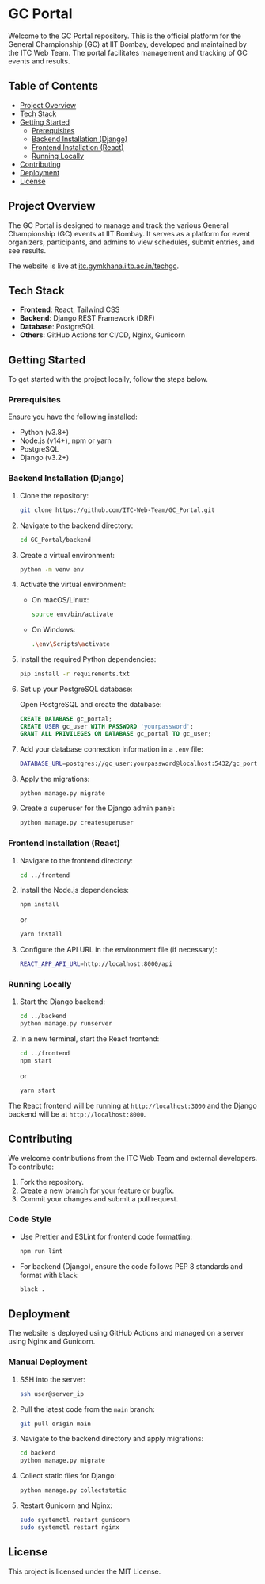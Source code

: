 # GC Portal

Welcome to the GC Portal repository. This is the official platform for the General Championship (GC) at IIT Bombay, developed and maintained by the ITC Web Team. The portal facilitates management and tracking of GC events and results.

## Table of Contents

- [Project Overview](#project-overview)
- [Tech Stack](#tech-stack)
- [Getting Started](#getting-started)
  - [Prerequisites](#prerequisites)
  - [Backend Installation (Django)](#backend-installation-django)
  - [Frontend Installation (React)](#frontend-installation-react)
  - [Running Locally](#running-locally)
- [Contributing](#contributing)
- [Deployment](#deployment)
- [License](#license)

## Project Overview

The GC Portal is designed to manage and track the various General Championship (GC) events at IIT Bombay. It serves as a platform for event organizers, participants, and admins to view schedules, submit entries, and see results.

The website is live at [itc.gymkhana.iitb.ac.in/techgc](https://itc.gymkhana.iitb.ac.in/techgc).

## Tech Stack

- **Frontend**: React, Tailwind CSS
- **Backend**: Django REST Framework (DRF)
- **Database**: PostgreSQL
- **Others**: GitHub Actions for CI/CD, Nginx, Gunicorn

## Getting Started

To get started with the project locally, follow the steps below.

### Prerequisites

Ensure you have the following installed:

- Python (v3.8+)
- Node.js (v14+), npm or yarn
- PostgreSQL
- Django (v3.2+)

### Backend Installation (Django)

1. Clone the repository:
    ```bash
    git clone https://github.com/ITC-Web-Team/GC_Portal.git
    ```

2. Navigate to the backend directory:
    ```bash
    cd GC_Portal/backend
    ```

3. Create a virtual environment:
    ```bash
    python -m venv env
    ```

4. Activate the virtual environment:

    - On macOS/Linux:
      ```bash
      source env/bin/activate
      ```
    - On Windows:
      ```bash
      .\env\Scripts\activate
      ```

5. Install the required Python dependencies:
    ```bash
    pip install -r requirements.txt
    ```

6. Set up your PostgreSQL database:

    Open PostgreSQL and create the database:
    ```sql
    CREATE DATABASE gc_portal;
    CREATE USER gc_user WITH PASSWORD 'yourpassword';
    GRANT ALL PRIVILEGES ON DATABASE gc_portal TO gc_user;
    ```

7. Add your database connection information in a `.env` file:
    ```bash
    DATABASE_URL=postgres://gc_user:yourpassword@localhost:5432/gc_portal
    ```

8. Apply the migrations:
    ```bash
    python manage.py migrate
    ```

9. Create a superuser for the Django admin panel:
    ```bash
    python manage.py createsuperuser
    ```

### Frontend Installation (React)

1. Navigate to the frontend directory:
    ```bash
    cd ../frontend
    ```

2. Install the Node.js dependencies:
    ```bash
    npm install
    ```
    or
    ```bash
    yarn install
    ```

3. Configure the API URL in the environment file (if necessary):
    ```bash
    REACT_APP_API_URL=http://localhost:8000/api
    ```

### Running Locally

1. Start the Django backend:
    ```bash
    cd ../backend
    python manage.py runserver
    ```

2. In a new terminal, start the React frontend:
    ```bash
    cd ../frontend
    npm start
    ```
    or
    ```bash
    yarn start
    ```

The React frontend will be running at `http://localhost:3000` and the Django backend will be at `http://localhost:8000`.

## Contributing

We welcome contributions from the ITC Web Team and external developers. To contribute:

1. Fork the repository.
2. Create a new branch for your feature or bugfix.
3. Commit your changes and submit a pull request.

### Code Style

- Use Prettier and ESLint for frontend code formatting:
    ```bash
    npm run lint
    ```

- For backend (Django), ensure the code follows PEP 8 standards and format with `black`:
    ```bash
    black .
    ```

## Deployment

The website is deployed using GitHub Actions and managed on a server using Nginx and Gunicorn.

### Manual Deployment

1. SSH into the server:
    ```bash
    ssh user@server_ip
    ```

2. Pull the latest code from the `main` branch:
    ```bash
    git pull origin main
    ```

3. Navigate to the backend directory and apply migrations:
    ```bash
    cd backend
    python manage.py migrate
    ```

4. Collect static files for Django:
    ```bash
    python manage.py collectstatic
    ```

5. Restart Gunicorn and Nginx:
    ```bash
    sudo systemctl restart gunicorn
    sudo systemctl restart nginx
    ```

## License

This project is licensed under the MIT License.
